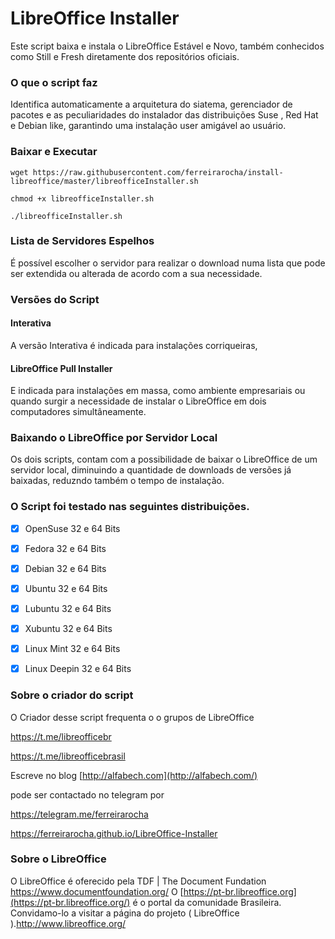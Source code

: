 # LibreOffice Installer

Este script baixa e instala o LibreOffice Estável e Novo, também conhecidos como Still e Fresh diretamente dos repositórios oficiais.

### O que o script faz

Identifica automaticamente a arquitetura do siatema, gerenciador de pacotes e as peculiaridades do instalador das distribuições Suse , Red Hat e Debian like, garantindo uma instalação user amigável ao usuário.



### Baixar e Executar

```
wget https://raw.githubusercontent.com/ferreirarocha/install-libreoffice/master/libreofficeInstaller.sh
```

```
chmod +x libreofficeInstaller.sh
```

```
./libreofficeInstaller.sh
```





### Lista de Servidores Espelhos

É possível escolher o servidor para realizar o download numa lista que pode ser extendida ou alterada de acordo com a sua necessidade.

### Versões do Script

#### Interativa

A versão Interativa é indicada para instalações corriqueiras,

#### LibreOffice Pull Installer

E indicada para instalações em massa, como ambiente empresariais ou quando surgir a necessidade de instalar o LibreOffice em dois computadores simultâneamente.

### Baixando o LibreOffice por Servidor Local

Os dois scripts, contam com a possibilidade de baixar o LibreOffice de um servidor local, diminuindo a quantidade de  downloads de versões já baixadas, reduzndo também o tempo de instalação.

### O  Script foi testado nas seguintes distribuições.

- [x] OpenSuse 32 e 64 Bits
- [x] Fedora 32 e 64 Bits

- [x] Debian 32 e 64 Bits

- [x] Ubuntu 32 e 64 Bits

- [x] Lubuntu 32 e 64 Bits

- [x] Xubuntu 32 e 64 Bits

- [x] Linux Mint 32 e 64 Bits

- [x] Linux Deepin 32 e 64 Bits

### Sobre o criador do script

O Criador desse script frequenta o o grupos de LibreOffice

<https://t.me/libreofficebr>

<https://t.me/libreofficebrasil>

Escreve no blog [http://alfabech.com](http://alfabech.com/)

pode ser contactado no telegram por

<https://telegram.me/ferreirarocha>

https://ferreirarocha.github.io/LibreOffice-Installer 

### Sobre o LibreOffice

O LibreOffice é oferecido pela TDF | The Document Fundation <https://www.documentfoundation.org/> O [https://pt-br.libreoffice.org](https://pt-br.libreoffice.org/) é o portal da comunidade Brasileira. Convidamo-lo a visitar a página do projeto ( LibreOffice ).<http://www.libreoffice.org/>
